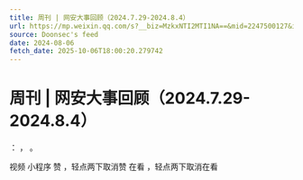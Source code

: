 ```yaml
---
title: 周刊 | 网安大事回顾（2024.7.29-2024.8.4）
url: https://mp.weixin.qq.com/s?__biz=MzkxNTI2MTI1NA==&mid=2247500127&idx=3&sn=a6798bad67d94ad65bce9f09fb47175a
source: Doonsec's feed
date: 2024-08-06
fetch_date: 2025-10-06T18:00:20.279742
---
```


# 周刊 | 网安大事回顾（2024.7.29-2024.8.4）

：
，
。

视频
小程序
赞
，轻点两下取消赞
在看
，轻点两下取消在看